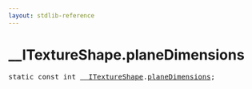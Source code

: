 ```yaml
---
layout: stdlib-reference
---
```


# __ITextureShape.planeDimensions

<pre>
<span class='code_keyword'>static</span> <span class='code_keyword'>const</span> <span class="code_keyword">int</span> <a href="/stdlib-reference/interfaces/ITextureShape/index" class="code_type">__ITextureShape</a>.<a href="/stdlib-reference/interfaces/ITextureShape/planeDimensions">planeDimensions</a>;
</pre>

